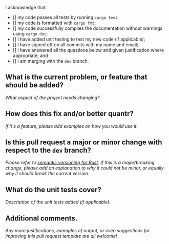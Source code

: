 I acknowledge that:

- [] my code passes all tests by running `cargo test`;
- [] my code is formatted with `cargo fmt`;
- [] my code successfully compiles the documentation without warnings
  using `cargo doc`;
- [] I have added unit testing to test my new code (if applicable);
- [] I have signed off on all commits with my name and email;
- [] I have answered all the questions below and given justification
  where appropriate; and
- [] I am merging with the `dev` branch.

## What is the current problem, or feature that should be added?

_What aspect of the project needs changing?_

## How does this fix and/or better quantr?

_If it's a feature, please add examples on how you would use it._ 

## Is this pull request a major or minor change with respect to the `dev` branch?

_Please refer to [semantic versioning for Rust](https://doc.rust-lang.org/cargo/reference/semver.html). If this is a major/breaking change, please add an explanation to why it could not be minor, or equally why it should break the current version._

## What do the unit tests cover?

_Description of the unit tests added (if applicable)._

## Additional comments.

_Any more justifications, examples of output, or even suggestions for improving this pull request template are all welcome!_
